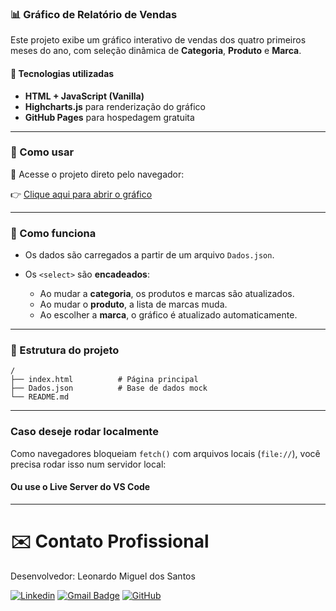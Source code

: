 ### 📊 Gráfico de Relatório de Vendas

Este projeto exibe um gráfico interativo de vendas dos quatro primeiros meses do ano, com seleção dinâmica de **Categoria**, **Produto** e **Marca**.

#### 🔧 Tecnologias utilizadas

* **HTML + JavaScript (Vanilla)**
* **Highcharts.js** para renderização do gráfico
* **GitHub Pages** para hospedagem gratuita

---

### 🔎 Como usar

📍 Acesse o projeto direto pelo navegador:

👉 [Clique aqui para abrir o gráfico](https://leomsgit.github.io/Grafico-Relatorio-de-Vendas/)

---

### 🧠 Como funciona

* Os dados são carregados a partir de um arquivo `Dados.json`.
* Os `<select>` são **encadeados**:

  * Ao mudar a **categoria**, os produtos e marcas são atualizados.
  * Ao mudar o **produto**, a lista de marcas muda.
  * Ao escolher a **marca**, o gráfico é atualizado automaticamente.

---

### 📁 Estrutura do projeto

```
/
├── index.html          # Página principal
├── Dados.json          # Base de dados mock
└── README.md           
```

---

### Caso deseje rodar localmente

Como navegadores bloqueiam `fetch()` com arquivos locais (`file://`), você precisa rodar isso num servidor local:

#### Ou use o Live Server do VS Code

---

# ✉️ Contato Profissional
Desenvolvedor: Leonardo Miguel dos Santos

[![Linkedin](https://img.shields.io/badge/-LinkedIn/leomsantos-blue?style=flat-square&logo=Linkedin&logoColor=white&link=https://www.linkedin.com/in/leomsantos/)](https://www.linkedin.com/in/leomsantos/)
[![Gmail Badge](https://img.shields.io/badge/-leoms--98@hotmail.com-D14836?style=flat-square&logo=Gmail&logoColor=white)](mailto:leoms-98@hotmail.com)
[![GitHub](https://img.shields.io/github/followers/LeoMSgit?label=follow&style=social)](https://github.com/LeoMSgit)
